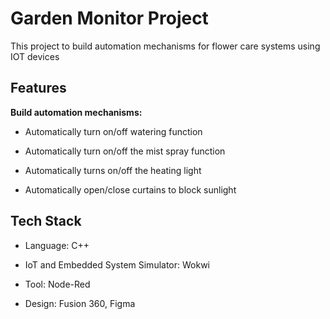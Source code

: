 # Garden Monitor Project

This project to build automation mechanisms for flower care systems using IOT devices

## Features

**Build automation mechanisms:**
- Automatically turn on/off watering function

- Automatically turn on/off the mist spray function

- Automatically turns on/off the heating light

- Automatically open/close curtains to block sunlight
  
## Tech Stack

- Language: C++

- IoT and Embedded System Simulator: Wokwi

- Tool: Node-Red

- Design: Fusion 360, Figma
 
